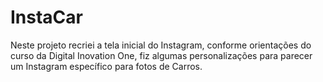# InstaCar

Neste projeto recriei a tela inicial do Instagram, conforme orientações do curso da Digital Inovation One, fiz algumas personalizações para parecer um Instagram 
específico para fotos de Carros.
